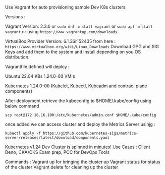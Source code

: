 Use Vagrant for auto provisioning sample Dev K8s clusters 

Versions :

Vagrant Version: 2.3.0 or `sudo dnf install vagrant` or `sudo apt install vagrant` or using `https://www.vagrantup.com/downloads`

VirtualBox Provider Version: 6.1.36r152435 from here : `https://www.virtualbox.org/wiki/Linux_Downloads`
Download GPG and SIG Keys and add them to the system and install depending on you OS distribution.

Vagrantfile defined will deploy : 

Ubuntu 22.04 K8s 1.24.0-00 VM's

Kubernetes 1.24.0-00 (Kubelet, Kubectl, Kubeadm and contraol plane components)

After deployment retrieve the kubeconfig to $HOME/.kube/config using below command 

`scp root@172.16.16.100:/etc/kubernetes/admin.conf $HOME/.kube/config`

once added we can access cluster and deploy the Metrics Server usinjg :

`kubectl apply -f https://github.com/kubernetes-sigs/metrics-server/releases/latest/download/components.yaml`

Kubernetes v1.24 Dev Cluster is spinned in minutes!
Use Cases : Client Deno, CKA/CKS Exam prep, POC for DevOps Tools  


Commands : Vagrant up for bringing the cluster up
           Vagrant status for status of the cluster
           Vagrant delete for cleaning up the cluster

